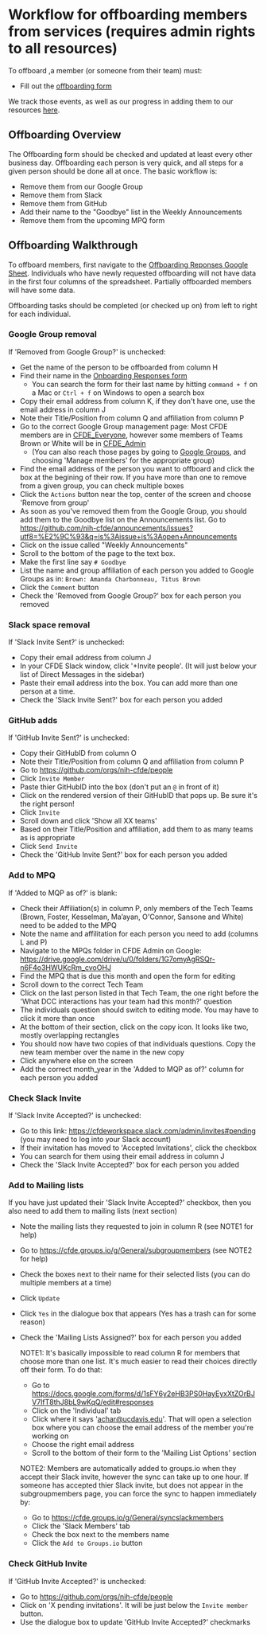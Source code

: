 # Workflow for offboarding members from services (requires admin rights to all resources)

To offboard ,a member (or someone from their team) must:
 - Fill out the [offboarding form](https://forms.gle/Gb5H6CAYCd8iVYKG8)
 
 We track those events, as well as our progress in adding them to our resources [here](https://docs.google.com/spreadsheets/d/1bY-P5ZrIOPDrDpzlXNrDnV96XqOnV_X9z9ur7t9Qkhk/edit?usp=sharing).

## Offboarding Overview
The Offboarding form should be checked and updated at least every other business day. Offboarding each person is very quick, and all steps for a given person should be done all at once. The basic workflow is:
  
  - Remove them from our Google Group
  - Remove them from Slack
  - Remove them from GitHub
  - Add their name to the "Goodbye" list in the Weekly Announcements
  - Remove them from the upcoming MPQ form

## Offboarding Walkthrough
To offboard members, first navigate to the [Offboarding Reponses Google Sheet](https://docs.google.com/spreadsheets/d/1bY-P5ZrIOPDrDpzlXNrDnV96XqOnV_X9z9ur7t9Qkhk/edit?usp=sharing).
Individuals who have newly requested offboarding will not have data in the first four columns of the spreadsheet. Partially offboarded members will have some data.
  
Offboarding tasks should be completed (or checked up on) from left to right for each individual.

### Google Group removal

  If 'Removed from Google Group?' is unchecked:
   - Get the name of the person to be offboarded from column H
   - Find their name in the [Onboarding Responses form](https://docs.google.com/spreadsheets/d/16JcTqlkCRPqrSnykqshrVM2XLf_3HJJiPpAb7qBaOug/edit?usp=sharing)
     - You can search the form for their last name by hitting `command + f` on a Mac or `Ctrl + f` on Windows to open a search box
   - Copy their email address from column K, if they don't have one, use the email address in column J
   - Note their Title/Position from column Q and affiliation from column P
   - Go to the correct Google Group management page: Most CFDE members are in [CFDE_Everyone](https://groups.google.com/forum/#!managemembers/cfde_everyone/members/active), however some members of Teams Brown or White will be in [CFDE_Admin](https://groups.google.com/forum/#!managemembers/cfde_admin/members/active)
     - (You can also reach those pages by going to [Google Groups](https://groups.google.com/forum/#!myforums), and choosing 'Manage members' for the appropriate group)
   - Find the email address of the person you want to offboard and click the box at the begining of their row. If you have more than one to remove from a given group, you can check multiple boxes
   - Click the `Actions` button near the top, center of the screen and choose 'Remove from group'
   - As soon as you've removed them from the Google Group, you should add them to the Goodbye list on the Announcements list. Go to https://github.com/nih-cfde/announcements/issues?utf8=%E2%9C%93&q=is%3Aissue+is%3Aopen+Announcements
   - Click on the issue called "Weekly Announcements"
   - Scroll to the bottom of the page to the text box.
   - Make the first line say `# Goodbye`
   - List the name and group affiliation of each person you added to Google Groups as in: `Brown: Amanda Charbonneau, Titus Brown`
   - Click the `Comment` button
   - Check the 'Removed from Google Group?' box for each person you removed

### Slack space removal

  If 'Slack Invite Sent?' is unchecked:
   - Copy their email address from column J
   - In your CFDE Slack window, click '+Invite people'. (It will just below your list of Direct Messages in the sidebar)
   - Paste their email address into the box. You can add more than one person at a time.
   - Check the 'Slack Invite Sent?' box for each person you added
   
### GitHub adds

  If 'GitHub Invite Sent?' is unchecked:
  - Copy their GitHubID from column O
  - Note their Title/Position from column Q and affiliation from column P
  - Go to https://github.com/orgs/nih-cfde/people
  - Click `Invite Member`
  - Paste thier GitHubID into the box (don't put an `@` in front of it)
  - Click on the rendered version of their GitHubID that pops up. Be sure it's the right person!
  - Click `Invite`
  - Scroll down and click 'Show all XX teams'
  - Based on their Title/Position and affiliation, add them to as many teams as is appropriate
  - Click `Send Invite`
  - Check the 'GitHub Invite Sent?' box for each person you added

 ### Add to MPQ
 
 If 'Added to MQP as of?' is blank:
 - Check their Affiliation(s) in column P, only members of the Tech Teams (Brown, Foster, Kesselman, Ma’ayan, O'Connor, Sansone and White) need to be added to the MPQ
 - Note the name and affilitation for each person you need to add (columns L and P)
 - Navigate to the MPQs folder in CFDE Admin on Google: https://drive.google.com/drive/u/0/folders/1G7omyAgRSQr-n6F4o3HWUKcRm_cvoOHJ
 - Find the MPQ that is due this month and open the form for editing
 - Scroll down to the correct Tech Team
 - Click on the last person listed in that Tech Team, the one right before the 'What DCC interactions has your team had this month?' question
 - The individuals question should switch to editing mode. You may have to click it more than once
 - At the bottom of their section, click on the copy icon. It looks like two, mostly overlapping rectangles
 - You should now have two copies of that individuals questions. Copy the new team member over the name in the new copy
 - Click anywhere else on the screen
 - Add the correct month_year in the 'Added to MQP as of?' column for each person you added

### Check Slack Invite

If 'Slack Invite Accepted?' is unchecked:
  - Go to this link: https://cfdeworkspace.slack.com/admin/invites#pending (you may need to log into your Slack account)
  - If their invitation has moved to 'Accepted Invitations', click the checkbox
  - You can search for them using their email address in column J
  - Check the 'Slack Invite Accepted?' box for each person you added

### Add to Mailing lists

If you have just updated their 'Slack Invite Accepted?' checkbox, then you also need to add them to mailing lists (next section)
 - Note the mailing lists they requested to join in column R (see NOTE1 for help)
 - Go to https://cfde.groups.io/g/General/subgroupmembers (see NOTE2 for help)
 - Check the boxes next to their name for their selected lists (you can do multiple members at a time)
 - Click `Update`
 - Click `Yes` in the dialogue box that appears (Yes has a trash can for some reason)
 - Check the 'Mailing Lists Assigned?' box for each person you added
 
     NOTE1: It's basically impossible to read column R for members that choose more than one list.
     It's much easier to read their choices directly off their form. To do that:
       
      - Go to https://docs.google.com/forms/d/1sFY6y2eHB3PS0HayEyxXtZOrBJV7lfT8thJ8bL9wKqQ/edit#responses
      - Click on the 'Individual' tab
      - Click where it says 'achar@ucdavis.edu'. That will open a selection box where you can choose the email address of the member you're working on
      - Choose the right email address
      - Scroll to the bottom of their form to the 'Mailing List Options' section
       
    NOTE2: Members are automatically added to groups.io when they accept their Slack invite, 
     however the sync can take up to one hour. If someone has accepted thier Slack invite, but
     does not appear in the subgroupmembers page, you can force the sync to happen immediately by:
       
      - Go to https://cfde.groups.io/g/General/syncslackmembers
      - Click the 'Slack Members' tab
      - Check the box next to the members name
      - Click the `Add to Groups.io` button

 ### Check GitHub Invite
 
 If 'GitHub Invite Accepted?' is unchecked:
  - Go to https://github.com/orgs/nih-cfde/people
  - Click on 'X pending invitations'. It will be just below the `Invite member` button.
  - Use the dialogue box to update 'GitHub Invite Accepted?' checkmarks
  
  

   
   
  

